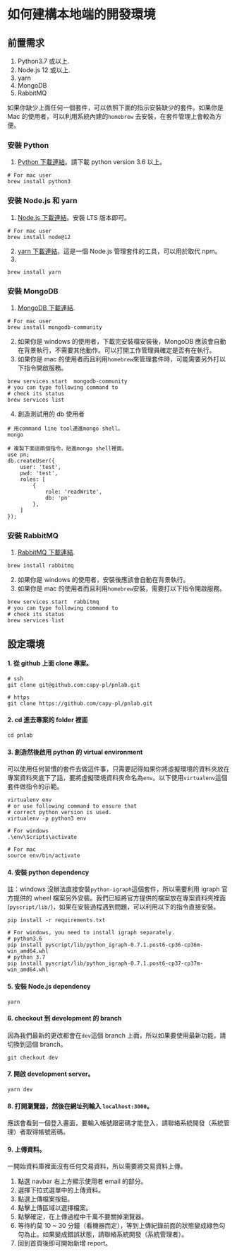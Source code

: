 # 如何建構本地端的開發環境

## 前置需求

1. Python3.7 或以上.
2. Node.js 12 或以上.
3. yarn
4. MongoDB
5. RabbitMQ

如果你缺少上面任何一個套件，可以依照下面的指示安裝缺少的套件。如果你是 Mac 的使用者，可以利用系統內建的`homebrew` 去安裝，在套件管理上會較為方便。

### 安裝 Python

1. [Python 下載連結](https://www.python.org/downloads/)。請下載 python version 3.6 以上。

```bash=
# For mac user
brew install python3
```

### 安裝 Node.js 和 yarn

1. [Node.js 下載連結](https://nodejs.org/en/)。安裝 LTS 版本即可。

```bash=
# For mac user
brew install node@12
```

2. [yarn 下載連結](https://yarnpkg.com/lang/en/docs/install/#mac-stable)。這是一個 Node.js 管理套件的工具，可以用於取代 npm。
3.

```bash=
brew install yarn
```

### 安裝 MongoDB

1. [MongoDB 下載連結](https://www.mongodb.com/download-center/community).

```bash=
# For mac user
brew install mongodb-community
```

2. 如果你是 windows 的使用者，下載完安裝檔安裝後，MongoDB 應該會自動在背景執行，不需要其他動作。可以打開工作管理員確定是否有在執行。
3. 如果你是 mac 的使用者而且利用`homebrew`來管理套件時，可能需要另外打以下指令開啟服務。

```bash=
brew services start  mongodb-community
# you can type following command to
# check its status
brew services list
```

4. 創造測試用的 db 使用者

```bash=
# 用command line tool連進mongo shell。
mongo

# 複製下面這兩個指令，貼進mongo shell裡面。
use pn;
db.createUser({
    user: 'test',
    pwd: 'test',
    roles: [
        {
            role: 'readWrite',
            db: 'pn'
        },
    ]
});
```

### 安裝 RabbitMQ

1. [RabbitMQ 下載連結](https://www.rabbitmq.com/download.html).

```bash=
brew install rabbitmq
```

2. 如果你是 windows 的使用者，安裝後應該會自動在背景執行。
3. 如果你是 mac 的使用者而且利用`homebrew`安裝，需要打以下指令開啟服務。

```bash=
brew services start  rabbitmq
# you can type following command to
# check its status
brew services list
```

## 設定環境

#### 1. 從 github 上面 clone 專案。

```bash=
# ssh
git clone git@github.com:capy-pl/pnlab.git

# https
git clone https://github.com/capy-pl/pnlab.git
```

#### 2. cd 進去專案的 folder 裡面

```bash=
cd pnlab
```

#### 3. 創造然後啟用 python 的 virtual environment

可以使用任何習慣的套件去做這件事，只需要記得如果你將虛擬環境的資料夾放在專案資料夾底下了話，要將虛擬環境資料夾命名為`env`。以下使用`virtualenv`這個套件做指令的示範。

```bash=
virtualenv env
# or use following command to ensure that
# correct python version is used.
virtualenv -p python3 env

# For windows
.\env\Scripts\activate

# For mac
source env/bin/activate
```

#### 4. 安裝 python dependency

註：windows 沒辦法直接安裝`python-igraph`這個套件，所以需要利用 igraph 官方提供的 wheel 檔案另外安裝。我們已經將官方提供的檔案放在專案資料夾裡面(`pyscript/lib/`)，如果在安裝過程遇到問題，可以利用以下的指令直接安裝。

```bash=
pip install -r requirements.txt

# For windows, you need to install igraph separately.
# python3.6
pip install pyscript/lib/python_igraph-0.7.1.post6-cp36-cp36m-win_amd64.whl
# python 3.7
pip install pyscript/lib/python_igraph-0.7.1.post6-cp37-cp37m-win_amd64.whl
```

#### 5. 安裝 Node.js dependency

```bash=
yarn
```

#### 6. checkout 到 development 的 branch

因為我們最新的更改都會在`dev`這個 branch 上面，所以如果要使用最新功能，請切換到這個 branch。

```bash=
git checkout dev
```

#### 7. 開啟 development server。

```bash=
yarn dev
```

#### 8. 打開瀏覽器，然後在網址列輸入 `localhost:3000`。

應該會看到一個登入畫面，要輸入帳號跟密碼才能登入，請聯絡系統開發（系統管理）者取得帳號密碼。

#### 9. 上傳資料。

一開始資料庫裡面沒有任何交易資料，所以需要將交易資料上傳。

1. 點選 navbar 右上方顯示使用者 email 的部分。
2. 選擇下拉式選單中的上傳資料。
3. 點選上傳檔案按鈕。
4. 點擊上傳區域以選擇檔案。
5. 點擊確定，在上傳過程中千萬不要關掉瀏覽器。
6. 等待約莫 10 ~ 30 分鐘（看機器而定），等到上傳紀錄前面的狀態變成綠色勾勾為止。如果變成錯誤狀態，請聯絡系統開發（系統管理者）。
7. 回到首頁後即可開始新增 report。
